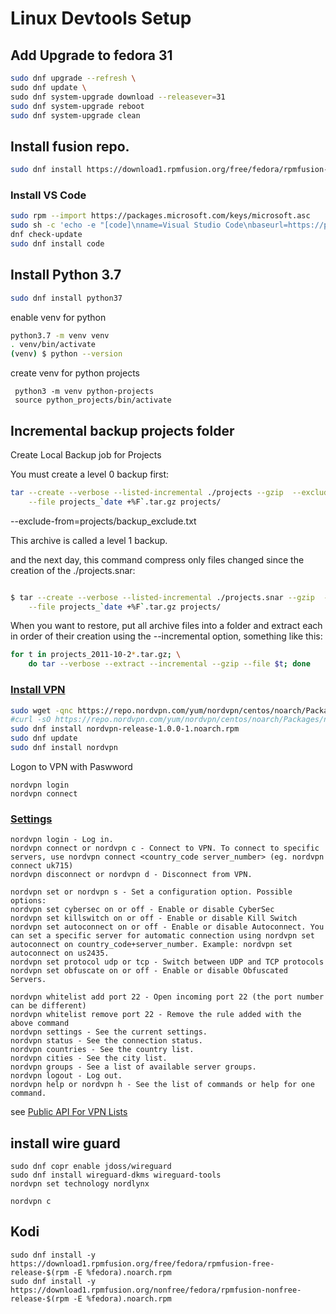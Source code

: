 # Linux Devtools Setup

## Add Upgrade to fedora 31

````bash
sudo dnf upgrade --refresh \
sudo dnf update \
sudo dnf system-upgrade download --releasever=31 
sudo dnf system-upgrade reboot 
sudo dnf system-upgrade clean
````

## Install fusion repo.

````bash
sudo dnf install https://download1.rpmfusion.org/free/fedora/rpmfusion-free-release-$(rpm -E %fedora).noarch.rpm
````

### Install VS Code

````bash 
sudo rpm --import https://packages.microsoft.com/keys/microsoft.asc
sudo sh -c 'echo -e "[code]\nname=Visual Studio Code\nbaseurl=https://packages.microsoft.com/yumrepos/vscode\nenabled=1\ngpgcheck=1\ngpgkey=https://packages.microsoft.com/keys/microsoft.asc" > /etc/yum.repos.d/vscode.repo'
dnf check-update
sudo dnf install code
````

## Install Python 3.7 

````bash
sudo dnf install python37
````

enable venv for python

````bash
python3.7 -m venv venv
. venv/bin/activate
(venv) $ python --version
````


create venv for python projects

````code
 python3 -m venv python-projects
 source python_projects/bin/activate
 ````



## Incremental backup projects folder  

Create Local Backup job for Projects 

You must create a level 0 backup first:

````bash
tar --create --verbose --listed-incremental ./projects --gzip  --exclude-from=projects/backup_exclude.txt \
    --file projects_`date +%F`.tar.gz projects/
````
--exclude-from=projects/backup_exclude.txt 

This archive is called a level 1 backup.

and the next day, this command compress only files changed since the creation of the ./projects.snar:

````bash

$ tar --create --verbose --listed-incremental ./projects.snar --gzip  --exclude-from=projects/backup_exclude.txt \
    --file projects_`date +%F`.tar.gz projects/
````


When you want to restore, put all archive files into a folder and extract each in order of their creation using the --incremental option, something like this:

````bash
for t in projects_2011-10-2*.tar.gz; \
    do tar --verbose --extract --incremental --gzip --file $t; done

````

### <u>Install VPN</u> 

````bash
sudo wget -qnc https://repo.nordvpn.com/yum/nordvpn/centos/noarch/Packages/n/nordvpn-release-1.0.0-1.noarch.rpm
#curl -sO https://repo.nordvpn.com/yum/nordvpn/centos/noarch/Packages/n/nordvpn-release-1.0.0-1.noarch.rpm
sudo dnf install nordvpn-release-1.0.0-1.noarch.rpm
sudo dnf update
sudo dnf install nordvpn
````

Logon to VPN with Paswword

````
nordvpn login
nordvpn connect
````

### <u>Settings</u>

````
nordvpn login - Log in.
nordvpn connect or nordvpn c - Connect to VPN. To connect to specific servers, use nordvpn connect <country_code server_number> (eg. nordvpn connect uk715)
nordvpn disconnect or nordvpn d - Disconnect from VPN.

nordvpn set or nordvpn s - Set a configuration option. Possible options:
nordvpn set cybersec on or off - Enable or disable CyberSec
nordvpn set killswitch on or off - Enable or disable Kill Switch
nordvpn set autoconnect on or off - Enable or disable Autoconnect. You can set a specific server for automatic connection using nordvpn set autoconnect on country_code+server_number. Example: nordvpn set autoconnect on us2435.
nordvpn set protocol udp or tcp - Switch between UDP and TCP protocols
nordvpn set obfuscate on or off - Enable or disable Obfuscated Servers.

nordvpn whitelist add port 22 - Open incoming port 22 (the port number can be different)
nordvpn whitelist remove port 22 - Remove the rule added with the above command
nordvpn settings - See the current settings.
nordvpn status - See the connection status.
nordvpn countries - See the country list.
nordvpn cities - See the city list.
nordvpn groups - See a list of available server groups.
nordvpn logout - Log out.
nordvpn help or nordvpn h - See the list of commands or help for one command.
````

see [Public API For VPN Lists]("https://blog.sleeplessbeastie.eu/2019/02/18/how-to-use-public-nordvpn-api/")

## install wire guard

````root
sudo dnf copr enable jdoss/wireguard
sudo dnf install wireguard-dkms wireguard-tools
nordvpn set technology nordlynx

nordvpn c
````

## Kodi 

````
sudo dnf install -y  https://download1.rpmfusion.org/free/fedora/rpmfusion-free-release-$(rpm -E %fedora).noarch.rpm
sudo dnf install -y https://download1.rpmfusion.org/nonfree/fedora/rpmfusion-nonfree-release-$(rpm -E %fedora).noarch.rpm

````


